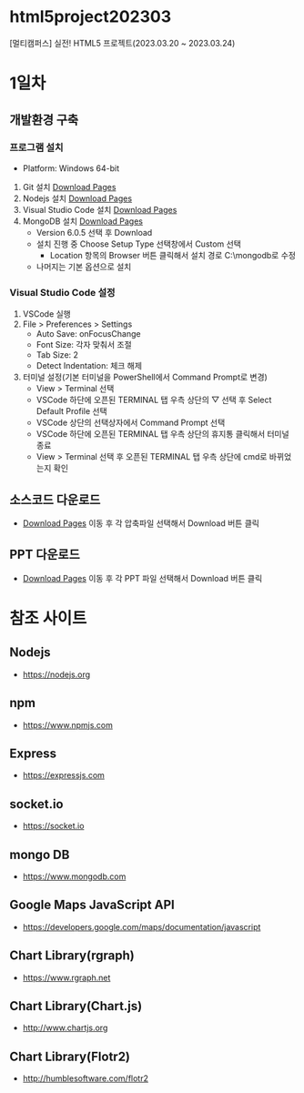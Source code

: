 # html5project202303
[멀티캠퍼스] 실전! HTML5 프로젝트(2023.03.20 ~ 2023.03.24)
# 1일차
## 개발환경 구축
### 프로그램 설치
* Platform: Windows 64-bit
1. Git 설치 [Download Pages](https://git-scm.com/downloads)
2. Nodejs 설치 [Download Pages](https://nodejs.org/en/download)
3. Visual Studio Code 설치 [Download Pages](https://code.visualstudio.com/download)
4. MongoDB 설치 [Download Pages](https://www.mongodb.com/try/download/community)
	* Version 6.0.5 선택 후 Download
	* 설치 진행 중 Choose Setup Type 선택창에서 Custom 선택
		- Location 항목의 Browser 버튼 클릭해서 설치 경로 C:\\mongodb로 수정
	* 나머지는 기본 옵션으로 설치
<!-- 5. Chrome 브라우저 설치 [Download Pages](https://www.google.com/chrome) -->

### Visual Studio Code 설정
1. VSCode 실행
2. File > Preferences > Settings
	* Auto Save: onFocusChange
	* Font Size: 각자 맞춰서 조절
	* Tab Size: 2
	* Detect Indentation: 체크 해제
3. 터미널 설정(기본 터미널을 PowerShell에서 Command Prompt로 변경)
	* View > Terminal 선택
	* VSCode 하단에 오픈된 TERMINAL 탭 우측 상단의 ▽ 선택 후 Select Default Profile 선택
	* VSCode 상단의 선택상자에서 Command Prompt 선택
	* VSCode 하단에 오픈된 TERMINAL 탭 우측 상단의 휴지통 클릭해서 터미널 종료
	* View > Terminal 선택 후 오픈된 TERMINAL 탭 우측 상단에 cmd로 바뀌었는지 확인
## 소스코드 다운로드
* [Download Pages](https://github.com/uzoolove/html5project202303/blob/master/sample) 이동 후 각 압축파일 선택해서 Download 버튼 클릭

## PPT 다운로드
* [Download Pages](https://github.com/uzoolove/html5project202303/blob/master/PPT) 이동 후 각 PPT 파일 선택해서 Download 버튼 클릭

<!--
## 소스코드 공유(본인의 소스코드를 강사에게 공유하고 싶을때)
* https://codeshare.io/vwZrbK 접속 후 문제 있는 소스코드 붙여넣기
-->

<!-- 1. [Code Share](https://codeshare.io/) 접속(마우스 오른쪽 버튼 > 새 탭에서 링크 열기)
2. Share Code Now 클릭
3. 본인의 코드 복사
4. 브라우저의 주소창의 URL 복사 후 채팅창에 붙여넣기 -->

# 참조 사이트
## Nodejs
* https://nodejs.org
## npm
* https://www.npmjs.com
## Express
* https://expressjs.com
## socket.io
* https://socket.io
## mongo DB
* https://www.mongodb.com
## Google Maps JavaScript API
* https://developers.google.com/maps/documentation/javascript
## Chart Library(rgraph)
* https://www.rgraph.net
## Chart Library(Chart.js)
* http://www.chartjs.org
## Chart Library(Flotr2)
* http://humblesoftware.com/flotr2